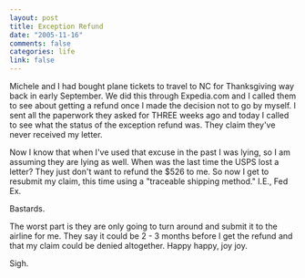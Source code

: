```yaml
--- 
layout: post
title: Exception Refund
date: "2005-11-16"
comments: false
categories: life
link: false
---
```

Michele and I had bought plane tickets to travel to NC for Thanksgiving way back in early September. We did this through Expedia.com and I called them to see about getting a refund once I made the decision not to go by myself. I sent all the paperwork they asked for THREE weeks ago and today I called to see what the status of the exception refund was. They claim they've never received my letter.

Now I know that when I've used that excuse in the past I was lying, so I am assuming they are lying as well. When was the last time the USPS lost a letter? They just don't want to refund the $526 to me. So now I get to resubmit my claim, this time using a "traceable shipping method." I.E., Fed Ex.

Bastards.

The worst part is they are only going to turn around and submit it to the airline for me. They say it could be 2 - 3 months before I get the refund and that my claim could be denied altogether. Happy happy, joy joy.

Sigh.
